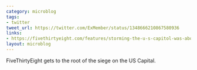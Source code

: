 ```yaml
---
category: microblog
tags:
- twitter
tweet_url: https://twitter.com/ExMember/status/1348666210867580936
links:
- https://fivethirtyeight.com/features/storming-the-u-s-capitol-was-about-maintaining-white-power-in-america/
layout: microblog
---
```

FiveThirtyEight gets to the root of the siege on the US Capital.
